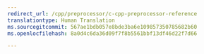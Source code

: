 ```yaml
---
redirect_url: /cpp/preprocessor/c-cpp-preprocessor-reference
translationtype: Human Translation
ms.sourcegitcommit: 567ae1bdb057e8bde3ba6e109857350785682b60
ms.openlocfilehash: 8a0d4c6da36d09f7f8b5561bbf13df46d22f7d66

---
```



<!--HONumber=Feb17_HO4-->


